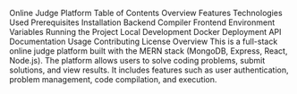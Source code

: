 Online Judge Platform
Table of Contents
Overview
Features
Technologies Used
Prerequisites
Installation
Backend
Compiler
Frontend
Environment Variables
Running the Project
Local Development
Docker Deployment
API Documentation
Usage
Contributing
License
Overview
This is a full-stack online judge platform built with the MERN stack (MongoDB, Express, React, Node.js). The platform allows users to solve coding problems, submit solutions, and view results. It includes features such as user authentication, problem management, code compilation, and execution.